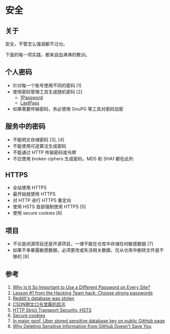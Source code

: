 # 安全

## 关于

安全，不管怎么强调都不过分。

下面的每一项实践，都来自血淋淋的教训。

## 个人密码

* 针对每一个账号使用不同的密码 [1]
* 使用密码管理工具生成随机密码 [2]
  * [1Password](https://agilebits.com/)
  * [LastPass](https://www.lastpass.com/)
* 如果需要传输密码，务必使用 GnuPG 等工具对密码加密

## 服务中的密码

* 不能明文存储密码 [3], [4]
* 不能使用可逆算法生成密码
* 不能通过 HTTP 传输密码或令牌
* 不应使用 broken ciphers 生成密码，MD5 和 SHA1 都在此列

## HTTPS

* 全站使用 HTTPS
* 最开始就使用 HTTPS
* 对 HTTP 进行 HTTPS 重定向
* 使用 HSTS 首部强制使用 HTTPS [5]
* 使用 secure cookies [6]

## 项目

* 不论是闭源项目还是开源项目，一律不能在仓库中存储任何敏感数据 [7]
* 如果不幸暴露敏感数据，必须更改或失活相关数据，仅从仓库中删除文件是不够的 [8]

## 参考

1. [Why Is It So Important to Use a Different Password on Every Site?](https://askleo.com/why-is-it-so-important-to-use-a-different-password-on-every-site/)　
2. [Lesson #1 from the Hacking Team hack: Choose strong passwords](https://www.grahamcluley.com/hacking-team-strong-passwords/)
3. [Reddit's database was stolen](http://web.archive.org/web/20070311083012/http://reddit.com/blog/theft)
4. [CSDN明文口令泄露的启示](http://coolshell.cn/articles/6193.html)
5. [HTTP Strict Transport Security, HSTS](https://en.wikipedia.org/wiki/HTTP_Strict_Transport_Security?oldformat=true)
6. [Secure cookies](https://tools.ietf.org/html/rfc6265#section-4.1.2.5)
7. [In major goof, Uber stored sensitive database key on public GitHub page](http://arstechnica.com/security/2015/03/in-major-goof-uber-stored-sensitive-database-key-on-public-github-page/)
8. [Why Deleting Sensitive Information from GitHub Doesn't Save You](https://jordan-wright.github.io/blog/2014/12/30/why-deleting-sensitive-information-from-github-doesnt-save-you/)